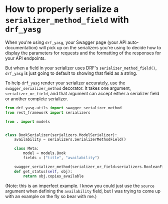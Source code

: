 # How to properly serialize a `serializer_method_field` with `drf_yasg`

When you're using `drf_yasg`, your Swagger page (your API auto-documentation) will pick up on the serializers you're using to decide how to display the parameters for requests and the formatting of the responses for your API endpoints.

But when a field in your serializer uses DRF's `serializer_method_field()`, `drf_yasg` is just going to default to showing that field as a string.

To help `drf_yasg` render your serializer accurately, use the `swagger_serializer_method` decorator. It takes one argument, `serializer_or_field`, and that argument can accept either a serializer field or another complete serializer.

```python
from drf_yasg.utils import swagger_serializer_method
from rest_framework import serializers

from . import models


class BookSerializer(serializers.ModelSerializer):
    availability = serializers.SerializerMethodField()

    class Meta:
        model = models.Book
        fields = ("title", "availability")

    swagger_serializer_method(serializer_or_field=serializers.BooleanField)
    def get_status(self, obj):
        return obj.copies_available

```

(Note: this is an imperfect example. I know you could just use the `source` argument when defining the `availability` field, but I was trying to come up with an example on the fly so bear with me.)
